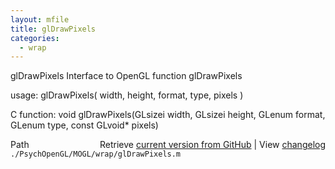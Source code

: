 ```yaml
---
layout: mfile
title: glDrawPixels
categories:
  - wrap
---
```


glDrawPixels  Interface to OpenGL function glDrawPixels

usage:  glDrawPixels\( width, height, format, type, pixels \)

C function:  void glDrawPixels\(GLsizei width, GLsizei height, GLenum format, GLenum type, const GLvoid\* pixels\)


<div class="code_header" style="text-align:right;">
  <span style="float:left;">Path&nbsp;&nbsp;</span> <span class="counter">Retrieve <a href=
  "https://raw.github.com/Psychtoolbox-3/Psychtoolbox-3/beta/./PsychOpenGL/MOGL/wrap/glDrawPixels.m">current version from GitHub</a> | View <a href=
  "https://github.com/Psychtoolbox-3/Psychtoolbox-3/commits/beta/./PsychOpenGL/MOGL/wrap/glDrawPixels.m">changelog</a></span>
</div>
<div class="code">
  <code>./PsychOpenGL/MOGL/wrap/glDrawPixels.m</code>
</div>
